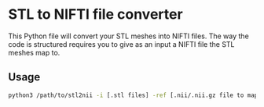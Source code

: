 # STL to NIFTI file converter

This Python file will convert your STL meshes into NIFTI files. The way the code is structured requires you to give as an input a NIFTI file the STL meshes map to.

## Usage

```bash
python3 /path/to/stl2nii -i [.stl files] -ref [.nii/.nii.gz file to map stl to its space (usually the image the stl comes from)] -o [/path/to/desired/out/folder]]
```